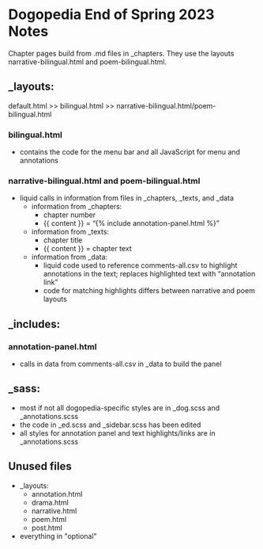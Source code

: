# Dogopedia End of Spring 2023 Notes

Chapter pages build from .md files in _chapters. They use the layouts narrative-bilingual.html and poem-bilingual.html.

## _layouts:

default.html >> bilingual.html >> narrative-bilingual.html/poem-bilingual.html

### bilingual.html
- contains the code for the menu bar and all JavaScript for menu and annotations

### narrative-bilingual.html and poem-bilingual.html
- liquid calls in information from files in _chapters, _texts, and _data
    - information from _chapters:
        - chapter number
        - {{ content }} = “{% include annotation-panel.html %}”
    - information from _texts:
        - chapter title
        - {{ content }} = chapter text
    - information from _data:
        - liquid code used to reference comments-all.csv to highlight annotations in the text; replaces highlighted text with “annotation link”
        - code for matching highlights differs between narrative and poem layouts

## _includes:
### annotation-panel.html
- calls in data from comments-all.csv in _data to build the panel

## _sass:
- most if not all dogopedia-specific styles are in _dog.scss and _annotations.scss
- the code in _ed.scss and _sidebar.scss has been edited
- all styles for annotation panel and text highlights/links are in _annotations.scss

## Unused files
- _layouts:
    - annotation.html
    - drama.html
    - narrative.html
    - poem.html
    - post.html
- everything in "optional"


